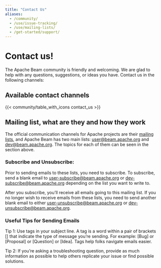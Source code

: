 ```yaml
---
title: "Contact Us"
aliases:
  - /community/
  - /use/issue-tracking/
  - /use/mailing-lists/
  - /get-started/support/
---
```


<!--
Licensed under the Apache License, Version 2.0 (the "License");
you may not use this file except in compliance with the License.
You may obtain a copy of the License at

http://www.apache.org/licenses/LICENSE-2.0

Unless required by applicable law or agreed to in writing, software
distributed under the License is distributed on an "AS IS" BASIS,
WITHOUT WARRANTIES OR CONDITIONS OF ANY KIND, either express or implied.
See the License for the specific language governing permissions and
limitations under the License.
-->

# Contact us!

The Apache Beam community is friendly and welcoming. We are glad to help with any
questions, suggestions, or ideas you have. Contact us in the following channels:

## Available contact channels

{{< community/table_with_icons contact_us >}}

## Mailing list, what are they and how they work

The official communication channels for Apache projects are their [mailing lists](https://community.apache.org/lists.html), and Apache Beam has two main lists: [user@beam.apache.org](mailto:user@beam.apache.org) and [dev@beam.apache.org](mailto:dev@beam.apache.org). The topics for each of them can be seen in the section above.

### Subscribe and Unsubscribe:

Prior to sending emails to these lists, you need to subscribe. To subscribe, send a blank email to [user-subscribe@beam.apache.org](mailto:user-subscribe@beam.apache.org) or [dev-subscribe@beam.apache.org](mailto:dev-subscribe@beam.apache.org) depending on the list you want to write to.

After you subscribe, you’ll receive all emails going to this mailing list. If you no longer wish to receive emails from these lists, you need to send another blank email to either  [user-unsubscribe@beam.apache.org](mailto:user-unsubscribe@beam.apache.org) or [dev-unsubscribe@beam.apache.org](mailto:dev-unsubscribe@beam.apache.org).

### Useful Tips for Sending Emails

Tip 1: Use tags in your subject line.
A tag is a word within a pair of brackets [] that indicate the type of message you’re sending. For example: [Bug] or [Proposal] or [Question] or [Idea]. Tags help folks navigate emails easier.

Tip 2: If you’re asking a troubleshooting question, provide as much information as possible to help others replicate your issue or find possible solutions.

